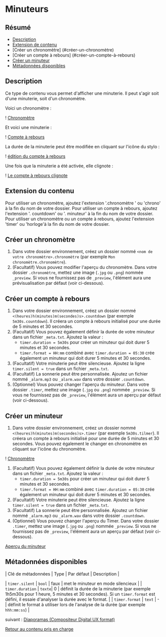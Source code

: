 # Minuteurs

## Résumé
* [Description](#description)
* [Extension de contenu](#extension-de-contenu)
* [Créer un chronomètre] (#créer-un-chronomètre)
* [Créer un compte à rebours] (#créer-un-compte-à-rebours)
* [Créer un minuteur](#créer-un-minuteur)
* [Métadonnées disponibles](#métadonnées-disponibles)

## Description

Ce type de contenu vous permet d'afficher une minuterie. Il peut s'agir soit d'une minuterie, soit d'un chronomètre.

Voici un chronomètre :

! [Chronomètre](../../../en/img/content_stopwatch.jpg)

Et voici une minuterie :

! [Compte à rebours](../../../en/img/content_timer.jpg)

La durée de la minuterie peut être modifiée en cliquant sur l'icône du stylo :

! [édition du compte à rebours](../../../en/img/content_timer_edit.jpg)

Une fois que la minuterie a été activée, elle clignote :

! [Le compte à rebours clignote](../../../en/img/content_timer_ticked.jpg)


## Extension du contenu

Pour utiliser un chronomètre, ajoutez l'extension '.chronomètre ' ou 'chrono' à la fin du nom de votre dossier.
Pour utiliser un compte à rebours, ajoutez l'extension '. countdown' ou '. minuteur' à la fin du nom de votre dossier.
Pour utiliser un chronomètre ou un compte à rebours, ajoutez l'extension 'timer' ou 'horloge'à la fin du nom de votre dossier.

## Créer un chronomètre

1. Dans votre dossier environnement, créez un dossier nommé `<nom de votre chronomètre>.chronomètre` (par exemple `Mon chronomètre.chronomètre`).
1. (Facultatif) Vous pouvez modifier l'aperçu du chronomètre. Dans votre dossier `.chronomètre`, mettez une image (`.jpg` ou `.png`) nommée `_preview`. Si vous ne fournissez pas de `_preview`, l'élément aura une prévisualisation par défaut (voir ci-dessous).

## Créer un compte à rebours

1. Dans votre dossier environnement, créez un dossier nommé `<(heures)h(minutes)m(secondes)s>.countdown` (par exemple `5m30s.countdown`). Il créera un compte à rebours initialisé pour une durée de 5 minutes et 30 secondes.
1. (Facultatif) Vous pouvez également définir la durée de votre minuteur dans un fichier `_meta.txt`. Ajoutez la valeur : 
   * `timer.duration = 5m30s` pour créer un minuteur qui doit durer 5 minutes et 30 secondes.
   * `timer.format = HH:mm` combiné avec `timer.duration = 05:30` crée également un minuteur qui doit durer 5 minutes et 30 secondes.
1. (Facultatif) Votre minuterie peut être silencieuse. Ajoutez la ligne `timer.silent = true` dans un fichier `_meta.txt`.
1. (Facultatif) La sonnerie peut être personnalisée. Ajoutez un fichier nommé `_alarm.mp3` ou `_alarm.wav` dans votre dossier `.countdown`.
1. (Optionnel) Vous pouvez changer l'aperçu du minuteur. Dans votre dossier `.timer`, mettez une image (`.jpg` ou `.png`) nommée `_preview`. Si vous ne fournissez pas de `_preview`, l'élément aura un aperçu par défaut (voir ci-dessous).

## Créer un minuteur 

1. Dans votre dossier environnement, créez un dossier nommé `<(heures)h(minutes)m(secondes)s>.timer` (par exemple `5m30s.tilmer`). Il créera un compte à rebours initialisé pour une durée de 5 minutes et 30 secondes. Vous pouvez également le changer en chronomètre en cliquant sur l'icône du chronomètre.

! [Chronomètre](../../../en/img/content_timer2.jpg)

1. (Facultatif) Vous pouvez également définir la durée de votre minuteur dans un fichier `_meta.txt`. Ajoutez la valeur : 
   * `timer.duration = 5m30s` pour créer un minuteur qui doit durer 5 minutes et 30 secondes.
   * `timer.format = HH:mm` combiné avec `timer.duration = 05:30` crée également un minuteur qui doit durer 5 minutes et 30 secondes.
1. (Facultatif) Votre minuterie peut être silencieuse. Ajoutez la ligne `timer.silent = true` dans un fichier `_meta.txt`.
1. (Facultatif) La sonnerie peut être personnalisée. Ajoutez un fichier nommé `_alarm.mp3` ou `_alarm.wav` dans votre dossier `.countdown`.
1. (Optionnel) Vous pouvez changer l'aperçu du Timer. Dans votre dossier `.timer`, mettez une image (`.jpg` ou `.png`) nommée `_preview`. Si vous ne fournissez pas de `_preview`, l'élément aura un aperçu par défaut (voir ci-dessous).

[Aperçu du minuteur](../../../en/img/content_timer_preview.png)

## Métadonnées disponibles

| Clé de métadonnées | Type   | Par défaut | Description |

| `timer.silent`     | `bool` | faux       | met le minuteur en mode silencieux |
| `timer.duration`   | `texte`| 0          | définit la durée de la minuterie (par exemple 1h5m30s pour 1 heure, 5 minutes et 30 secondes). Si un `timer.format` est défini, il essaie d'analyser la durée avec le format. |
| `timer.format`     | `text` | -          | définit le format à utiliser lors de l'analyse de la durée (par exemple `hhh:mm:ss`) |

suivant : [Diaporamas (Compositeur Digital UX format)](slideshows.md)





[Retour au contenu pris en charge](index.md)

